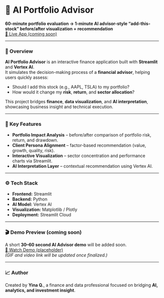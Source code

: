 # 🧠 AI Portfolio Advisor  

**60-minute portfolio evaluation → 1-minute AI advisor-style “add-this-stock” before/after visualization + recommendation**  
[🔗 Live App (coming soon)](https://ai-advisor-add-stock-check-portfolio-impact.streamlit.app/)

---

### 🌟 Overview  
**AI Portfolio Advisor** is an interactive finance application built with **Streamlit** and **Vertex AI**.  
It simulates the decision-making process of a **financial advisor**, helping users quickly assess:  
- Should I add this stock (e.g., AAPL, TSLA) to my portfolio?  
- How would it change my **risk**, **return**, and **sector allocation**?  

This project bridges **finance**, **data visualization**, and **AI interpretation**, showcasing business insight and technical execution.  

---

### 🧩 Key Features  
- **Portfolio Impact Analysis** – before/after comparison of portfolio risk, return, and drawdown.  
- **Client Persona Alignment** – factor-based recommendation (value, growth, quality, risk).  
- **Interactive Visualization** – sector concentration and performance charts via Streamlit.  
- **AI Interpretation Layer** – contextual recommendation using Vertex AI.  

---

### ⚙️ Tech Stack  
- **Frontend:** Streamlit  
- **Backend:** Python  
- **AI Model:** Vertex AI  
- **Visualization:** Matplotlib / Plotly  
- **Deployment:** Streamlit Cloud  

---

### 🎬 Demo Preview (coming soon)  
A short **30–60 second AI Advisor demo** will be added soon.  
[🎥 Watch Demo (placeholder)](https://your-video-link.com)  
*(GIF and video link will be updated once finalized.)*  

---

### 📈 Author  
Created by **Yina Q.**, a finance and data professional focused on bridging **AI, analytics, and investment insight**.  
